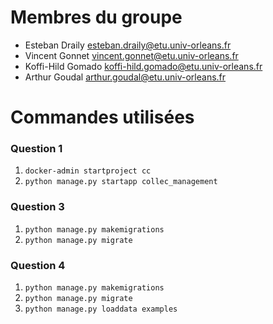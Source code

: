 # Membres du groupe
- Esteban Draily esteban.draily@etu.univ-orleans.fr
- Vincent Gonnet vincent.gonnet@etu.univ-orleans.fr
- Koffi-Hild Gomado koffi-hild.gomado@etu.univ-orleans.fr
- Arthur Goudal arthur.goudal@etu.univ-orleans.fr

# Commandes utilisées

### Question 1
1. `docker-admin startproject cc`
2. `python manage.py startapp collec_management`

### Question 3
1. `python manage.py makemigrations`
2. `python manage.py migrate`

### Question 4
1. `python manage.py makemigrations`
2. `python manage.py migrate`
3. `python manage.py loaddata examples`